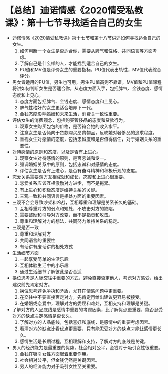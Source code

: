 # 【总结】迪诺情感《2020情受私教课》：第十七节寻找适合自己的女生

-   迪诺情感《2020情受私教课》第十七节和第十八节讲述如何寻找适合自己的女生。
    1.  如何判断一个女生是否适合你，需要从脾气和性格、共同语言等方面考虑。
    2.  了解自己是什么样的人，才能找到适合自己的女生。
    3.  PU值和MV值是评价女生的重要指标，PU值代表出轨性，MV值代表综合评分。
-   男女皆适用的PU值，男生也可用，男生PU值高则不靠谱。MV值和PU值课程将讲如何判断女生是否适合你，从态度方面入手，包括脾气、金钱态度、感情态度和上见心。
    1.  态度方面包括脾气、金钱态度、感情态度和上见心。
    2.  脾气性格好的女生更适合培养下一代。
    3.  金钱态度影响婚姻和未来生活，消费关一致性重要。
-   评估女生的消费观念，包括购买奢侈品的态度和贷款行为。
    1.  观察女生购买包包的价格，是否符合她的收入水平。
    2.  注意女生是否倾向于贷款购买昂贵物品，反映她对奢侈品的追求程度。
    3.  重视女生对感情的态度，包括忠诚度和是否值得信任，对于婚姻关系的重要性。
-   对待感情的原则和态度，以及是否有上进心。
    1.  观察女生对待感情的原则，是否忠诚和专一。
    2.  强调婚姻关系中的原则，包括忠诚和对感情的态度。
    3.  评估女生是否有上进心，是否有奋斗精神和积极乐观的态度。
-   恋爱关系需要双方互相成就和成长，态度和上进心很重要。
    1.  恋爱关系应该互相激励对方进步，而不是拖累。
    2.  有上进心和积极态度是维持关系的关键。
    3.  三观一致和共同语言是相处方面的重要因素。
-   三观不合会导致吵架和冷战，互相尊重和理解是关系长久的基础。
    1.  互相尊重对方的弱点和短处，不攻击对方的缺陷。
    2.  需要鼓励和引导对方改变，而不是指责和攻击。
    3.  尊重和理解对方的想法，共同努力维持关系的稳定。
-   三观是否一致
    1.  尊重和理解对方
    2.  共同语言的重要性
    3.  有话讲有废话讲的相处方式
-   生活细节方面
    1.  一起享受简单的生活乐趣
    2.  互相体验生活中的小乐趣
    3.  通过生活细节了解彼此是否合适
-   换位思考是人际交往中重要的方式，避免直接否定他人，考虑对方感受，给出建议前先肯定对方。
    1.  换位思考避免争执和矛盾，尤其在情感问题中更重要。
    2.  在交往中不要直接否定对方，先肯定再给出建议更容易被接受。
    3.  在婚姻或恋爱中，理解对方的委屈和难处，互相支持和理解是关键。
-   了解对方的人品底线是感情中重要的考虑因素，比了解优点更重要，能否忍受对方的缺点决定感情是否长久。
    1.  了解对方的人品底线，包括喜好和底线，是感情中的重要考虑因素。
    2.  看清对方的缺点比看优点更重要，只有能忍受对方的缺点才能让感情更长久。
    3.  感情生活是长期过程，互相理解和支持，了解对方的底线是关键。
-   男人的经济能力是最重要的优势，社会相对公平，金钱对于吸引女性很重要。
    1.  金钱在吸引女性方面起着重要作用。
    2.  社会相对公平，但金钱仍然是关键因素。
    3.  男人的经济能力对于吸引女性至关重要。